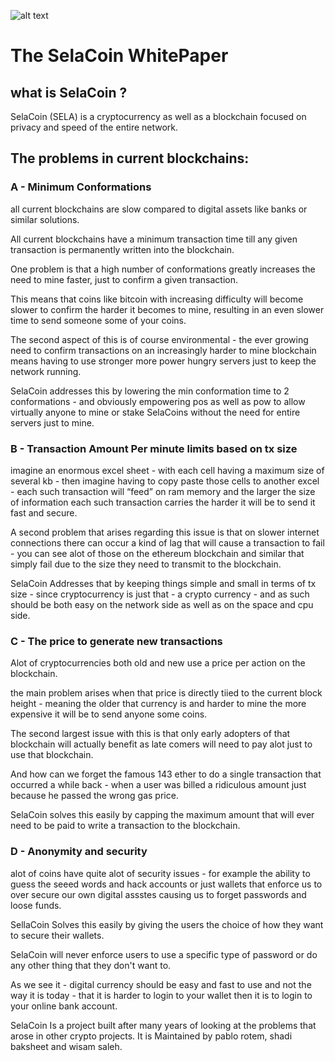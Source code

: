 ![alt text](https://github.com/wattson-coder/selacoin-white-paper/blob/main/sela.png "SelaCoin")


<h1> The SelaCoin WhitePaper</h1> 


<h2>what is SelaCoin ?</h2>
SelaCoin (SELA) is a cryptocurrency as well as a blockchain focused on privacy and speed of the entire network.


<h2>The problems in current blockchains: </h2>
<h3>A - Minimum Conformations</h3>
all current blockchains are slow compared to digital assets like banks or similar solutions.

All current blockchains have a minimum transaction time till any given transaction is permanently written into the blockchain.

One problem is that a high number of conformations greatly increases the need to mine faster, just to confirm a given transaction.

This means that coins like bitcoin with increasing difficulty will become slower to confirm the harder it becomes to mine, resulting in an even slower time to send someone some of your coins.

The second aspect of this is of course environmental - the ever growing need to confirm transactions on an increasingly harder to mine blockchain means having to use stronger more power hungry servers just to keep the network running.

SelaCoin addresses this by lowering the min conformation time to 2 conformations - and obviously empowering pos as well as pow to allow virtually anyone to mine or stake SelaCoins without the need for entire servers just to mine.

<h3>B - Transaction Amount Per minute limits based on tx size</h3>

imagine an enormous excel sheet - with each cell having a maximum size of several kb - then imagine having to copy paste those cells to another excel - each such transaction will “feed” on ram memory and the larger the size of information each such transaction carries the harder it will be to send it fast and secure.

A second problem that arises regarding this issue is that on slower internet connections there can occur a kind of lag that will cause a transaction to fail - you can see alot of those on the ethereum blockchain and similar that simply fail due to the size they need to transmit to the blockchain.

SelaCoin Addresses that by keeping things simple and small in terms of tx size - since cryptocurrency is just that - a crypto currency - and as such should be both easy on the network side as well as on the space and cpu side. 

<h3>C - The price to generate new transactions </h3>

Alot of cryptocurrencies both old and new use a price per action on the blockchain.

the main problem arises when that price is directly tiied to the current block height - meaning the older that currency is and harder to mine the more expensive it will be to send anyone some coins.

The second largest issue with this is that only early adopters of that blockchain will actually benefit as late comers will need to pay alot just to use that blockchain.

And how can we forget the famous 143 ether to do a single transaction that occurred a while back - when a user was billed a ridiculous amount just because he passed the wrong gas price.

SelaCoin solves this easily by capping the maximum amount that will ever need to be paid to write a transaction to the blockchain.

<h3>D - Anonymity and security </h3>

alot of coins have quite alot of security issues - for example the ability to guess the seeed words and hack accounts or just wallets that enforce us to over secure our own digital assstes causing us to forget passwords and loose funds.

SellaCoin Solves this easily by giving the users the choice of how they want to secure their wallets.

SelaCoin will never enforce users to use a specific type of password or do any other thing that they don't want to.

As we see it - digital currency should be easy and fast to use and not the way it is today - that it is harder to login to your wallet then it is to login to your online bank account.


SelaCoin Is a project built after many years of looking at the problems that arose in other crypto projects. It is Maintained by pablo rotem, shadi baksheet and wisam saleh.




